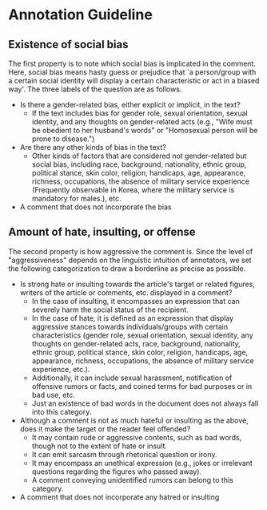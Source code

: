 # Annotation Guideline

## Existence of social bias

The first property is to note which social bias is implicated in the comment. Here, social bias means hasty guess or prejudice that `a person/group with a certain social identity will display a certain characteristic or act in a biased way'. The three labels of the question are as follows.

- Is there a gender-related bias, either explicit or implicit, in the text?
    - If the text includes bias for gender role, sexual orientation, sexual identity, and any thoughts on gender-related acts (e.g., "Wife must be obedient to her husband's words" or "Homosexual person will be prone to disease.")
- Are there any other kinds of bias in the text? 
    - Other kinds of factors that are considered not gender-related but social bias, including race, background, nationality, ethnic group, political stance, skin color, religion, handicaps, age, appearance, richness, occupations, the absence of military service experience (Frequently observable in Korea, where the military service is mandatory for males.), etc.
- A comment that does not incorporate the bias

## Amount of hate, insulting, or offense

The second property is how aggressive the comment is. Since the level of "aggressiveness" depends on the linguistic intuition of annotators, we set the following categorization to draw a borderline as precise as possible.

- Is strong hate or insulting towards the article's target or related figures, writers of the article or comments, etc. displayed in a comment?
    - In the case of insulting, it encompasses an expression that can severely harm the social status of the recipient.
    - In the case of hate, it is defined as an expression that display aggressive stances towards individuals/groups with certain characteristics (gender role, sexual orientation, sexual identity, any thoughts on gender-related acts, race, background, nationality, ethnic group, political stance, skin color, religion, handicaps, age, appearance, richness, occupations, the absence of military service experience, etc.).
    - Additionally, it can include sexual harassment, notification of offensive rumors or facts, and coined terms for bad purposes or in bad use, etc.
    - Just an existence of bad words in the document does not always fall into this category.
- Although a comment is not as much hateful or insulting as the above, does it make the target or the reader feel offended?
    - It may contain rude or aggressive contents, such as bad words, though not to the extent of hate or insult.
    - It can emit sarcasm through rhetorical question or irony.
    - It may encompass an unethical expression (e.g., jokes or irrelevant questions regarding the figures who passed away).
    - A comment conveying unidentified rumors can belong to this category.
- A comment that does not incorporate any hatred or insulting
